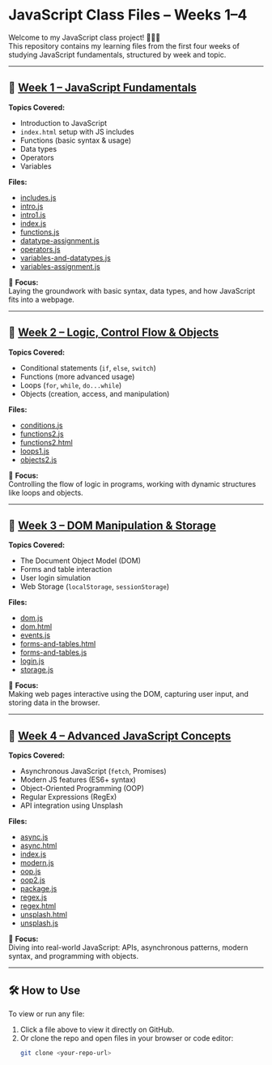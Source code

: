 # JavaScript Class Files – Weeks 1–4

Welcome to my JavaScript class project! 👩🏽‍💻  
This repository contains my learning files from the first four weeks of studying JavaScript fundamentals, structured by week and topic.

---

## 📁 [Week 1 – JavaScript Fundamentals](./week-1)

**Topics Covered:**
- Introduction to JavaScript
- `index.html` setup with JS includes
- Functions (basic syntax & usage)
- Data types
- Operators
- Variables 

**Files:**
- [includes.js](./week-1/includes.js)
- [intro.js](./week-1/intro.js)
- [intro1.js](./week-1/intro1.js)
- [index.js](./week-1/index.js)
- [functions.js](./week-1/functions.js)
- [datatype-assignment.js](./week-1/datatype-assignment.js)
- [operators.js](./week-1/operators.js)
- [variables-and-datatypes.js](./week-1/variables-and-datatypes.js)
- [variables-assignment.js](./week-1/variables-assignment.js)

📌 **Focus:**  
Laying the groundwork with basic syntax, data types, and how JavaScript fits into a webpage.

---

## 📁 [Week 2 – Logic, Control Flow & Objects](./week-2)

**Topics Covered:**
- Conditional statements (`if`, `else`, `switch`)
- Functions (more advanced usage)
- Loops (`for`, `while`, `do...while`)
- Objects (creation, access, and manipulation)

**Files:**
- [conditions.js](./week-2/conditions.js)
- [functions2.js](./week-2/functions2.js)
- [functions2.html](./week-2/functions2.html)
- [loops1.js](./week-2/loops1.js)
- [objects2.js](./week-2/objects2.js)

📌 **Focus:**  
Controlling the flow of logic in programs, working with dynamic structures like loops and objects.

---

## 📁 [Week 3 – DOM Manipulation & Storage](./week-3)

**Topics Covered:**
- The Document Object Model (DOM)
- Forms and table interaction
- User login simulation
- Web Storage (`localStorage`, `sessionStorage`)

**Files:**
- [dom.js](./week-3/dom.js)
- [dom.html](./week-3/dom.html)
- [events.js](./week-3/events.js)
- [forms-and-tables.html](./week-3/forms-and-tables.html)
- [forms-and-tables.js](./week-3/forms-and-tables.js)
- [login.js](./week-3/login.js)
- [storage.js](./week-3/storage.js)

📌 **Focus:**  
Making web pages interactive using the DOM, capturing user input, and storing data in the browser.

---

## 📁 [Week 4 – Advanced JavaScript Concepts](./week-4)

**Topics Covered:**
- Asynchronous JavaScript (`fetch`, Promises)
- Modern JS features (ES6+ syntax)
- Object-Oriented Programming (OOP)
- Regular Expressions (RegEx)
- API integration using Unsplash

**Files:**
- [async.js](./week-4/async.js)
- [async.html](./week-4/async.html)
- [index.js](./week-4/index.js)
- [modern.js](./week-4/modern.js)
- [oop.js](./week-4/oop.js)
- [oop2.js](./week-4/oop2.js)
- [package.js](./week-4/package.js)
- [regex.js](./week-4/regex.js)
- [regex.html](./week-4/regex.html)
- [unsplash.html](./week-4/unsplash.html)
- [unsplash.js](./week-4/unsplash.js)

📌 **Focus:**  
Diving into real-world JavaScript: APIs, asynchronous patterns, modern syntax, and programming with objects.

---

## 🛠️ How to Use

To view or run any file:
1. Click a file above to view it directly on GitHub.
2. Or clone the repo and open files in your browser or code editor:
   ```bash
   git clone <your-repo-url>
